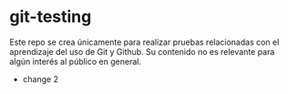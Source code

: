 # git-testing
Este repo se crea únicamente para realizar pruebas relacionadas con el aprendizaje del uso de Git y Github. Su contenido no es relevante para algún interés al público en general.
* change 2
